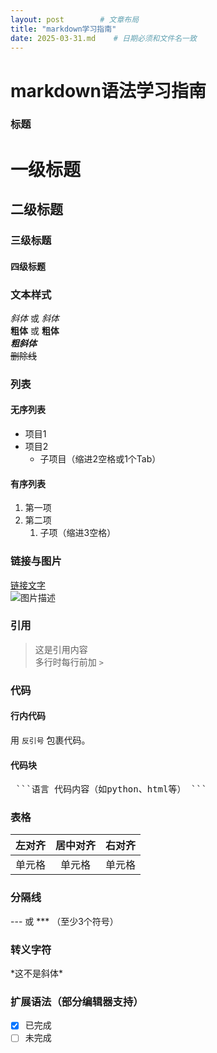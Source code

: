 ```yaml
---
layout: post        # 文章布局
title: "markdown学习指南"
date: 2025-03-31.md    # 日期必须和文件名一致
---
```


# markdown语法学习指南

### 标题

# 一级标题

## 二级标题

### 三级标题

#### 四级标题

### 文本样式

*斜体* 或 _斜体_  
**粗体** 或 __粗体__  
***粗斜体***  
~~删除线~~  

### 列表

#### 无序列表

- 项目1
- 项目2
  - 子项目（缩进2空格或1个Tab）

#### 有序列表

1. 第一项
2. 第二项
   1. 子项（缩进3空格）

### 链接与图片

[链接文字](https://example.com)  
![图片描述](图片路径.jpg)  

### 引用

> 这是引用内容  
> 多行时每行前加 `>`

### 代码

#### 行内代码

用 `反引号` 包裹代码。



#### 代码块

<pre> ```语言 代码内容（如python、html等） ``` </pre>

### 表格

| 左对齐 | 居中对齐 | 右对齐 |
| :----- | :------: | -----: |
| 单元格 |  单元格  | 单元格 |

### 分隔线

--- 或 *** （至少3个符号）



### 转义字符

\*这不是斜体\*



### 扩展语法（部分编辑器支持）

- [x] 已完成
- [ ] 未完成